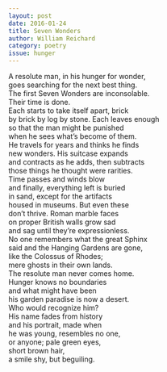 ```yaml
---
layout: post 
date: 2016-01-24
title: Seven Wonders
author: William Reichard
category: poetry
issue: hunger
---
```

A resolute man, in his hunger for wonder,  
goes searching for the next best thing.  
The first Seven Wonders are inconsolable.  
Their time is done.  
Each starts to take itself apart, brick  
by brick by log by stone. Each leaves enough  
so that the man might be punished  
when he sees what’s become of them.  
He travels for years and thinks he finds  
new wonders. His suitcase expands  
and contracts as he adds, then subtracts  
those things he thought were rarities.  
Time passes and winds blow  
and finally, everything left is buried  
in sand, except for the artifacts  
housed in museums. But even these  
don’t thrive. Roman marble faces  
on proper British walls grow sad  
and sag until they’re expressionless.  
No one remembers what the great Sphinx  
said and the Hanging Gardens are gone,  
like the Colossus of Rhodes;  
mere ghosts in their own lands.  
The resolute man never comes home.  
Hunger knows no boundaries  
and what might have been  
his garden paradise is now a desert.  
Who would recognize him?  
His name fades from history  
and his portrait, made when  
he was young, resembles no one,  
or anyone; pale green eyes,  
short brown hair,  
a smile shy, but beguiling.